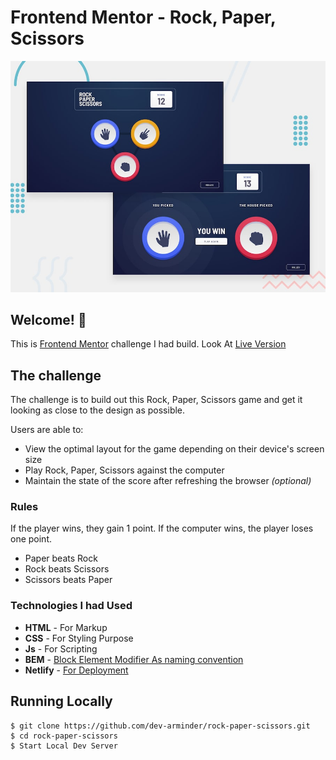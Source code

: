 # Frontend Mentor - Rock, Paper, Scissors

![Design preview for the Rock, Paper, Scissors coding challenge](./design/desktop-preview.jpg)

## Welcome! 👋
This is [Frontend Mentor](https://www.frontendmentor.io) challenge I had build.
Look At [Live Version](https://frontend-rps-game.netlify.app/)

## The challenge

The challenge is to build out this Rock, Paper, Scissors game and get it looking as close to the design as possible.

Users  are able to:
- View the optimal layout for the game depending on their device's screen size
- Play Rock, Paper, Scissors against the computer
- Maintain the state of the score after refreshing the browser _(optional)_

### Rules

If the player wins, they gain 1 point. If the computer wins, the player loses one point.
- Paper beats Rock
- Rock beats Scissors
- Scissors beats Paper

### Technologies I had Used
- **HTML** - For Markup
- **CSS** - For Styling Purpose
- **Js** - For Scripting 
- **BEM** - [Block Element Modifier As naming convention](http://getbem.com/) 
- **Netlify** - [For Deployment](https://www.netlify.com/)

## Running Locally
```
$ git clone https://github.com/dev-arminder/rock-paper-scissors.git
$ cd rock-paper-scissors
$ Start Local Dev Server
```
